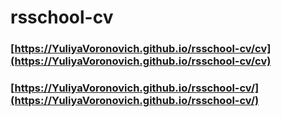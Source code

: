 # rsschool-cv
### [https://YuliyaVoronovich.github.io/rsschool-cv/cv](https://YuliyaVoronovich.github.io/rsschool-cv/cv)
### [https://YuliyaVoronovich.github.io/rsschool-cv/](https://YuliyaVoronovich.github.io/rsschool-cv/)
